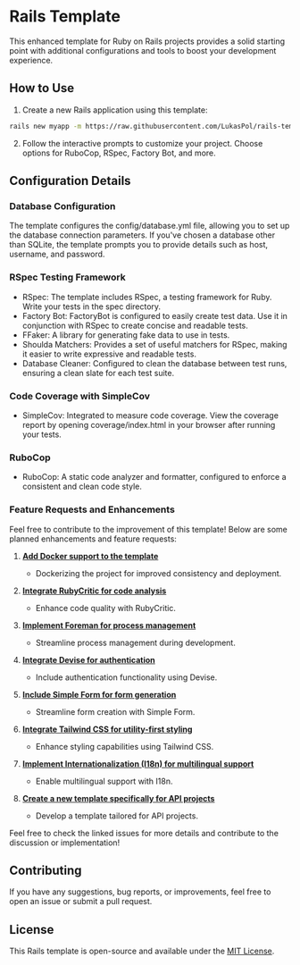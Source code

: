 # Rails Template

This enhanced template for Ruby on Rails projects provides a solid starting point with additional configurations and tools to boost your development experience.

## How to Use

1. Create a new Rails application using this template:
```bash
rails new myapp -m https://raw.githubusercontent.com/LukasPol/rails-template/main/template.rb
```

2. Follow the interactive prompts to customize your project. Choose options for RuboCop, RSpec, Factory Bot, and more.


## Configuration Details
### Database Configuration
The template configures the config/database.yml file, allowing you to set up the database connection parameters. If you've chosen a database other than SQLite, the template prompts you to provide details such as host, username, and password.

### RSpec Testing Framework

- RSpec: The template includes RSpec, a testing framework for Ruby. Write your tests in the spec directory.
- Factory Bot: FactoryBot is configured to easily create test data. Use it in conjunction with RSpec to create concise and readable tests.
- FFaker: A library for generating fake data to use in tests.
- Shoulda Matchers: Provides a set of useful matchers for RSpec, making it easier to write expressive and readable tests.
- Database Cleaner: Configured to clean the database between test runs, ensuring a clean slate for each test suite.

### Code Coverage with SimpleCov
- SimpleCov: Integrated to measure code coverage. View the coverage report by opening coverage/index.html in your browser after running your tests.

### RuboCop
- RuboCop: A static code analyzer and formatter, configured to enforce a consistent and clean code style.

### Feature Requests and Enhancements

Feel free to contribute to the improvement of this template! Below are some planned enhancements and feature requests:

1. [**Add Docker support to the template**](https://github.com/LukasPol/rails-template/issues/1)
   - Dockerizing the project for improved consistency and deployment.

2. [**Integrate RubyCritic for code analysis**](https://github.com/LukasPol/rails-template/issues/2)
   - Enhance code quality with RubyCritic.

3. [**Implement Foreman for process management**](https://github.com/LukasPol/rails-template/issues/3)
   - Streamline process management during development.

4. [**Integrate Devise for authentication**](https://github.com/LukasPol/rails-template/issues/4)
   - Include authentication functionality using Devise.

5. [**Include Simple Form for form generation**](https://github.com/LukasPol/rails-template/issues/5)
   - Streamline form creation with Simple Form.

6. [**Integrate Tailwind CSS for utility-first styling**](https://github.com/LukasPol/rails-template/issues/6)
   - Enhance styling capabilities using Tailwind CSS.

7. [**Implement Internationalization (I18n) for multilingual support**](https://github.com/LukasPol/rails-template/issues/7)
   - Enable multilingual support with I18n.

8. [**Create a new template specifically for API projects**](https://github.com/LukasPol/rails-template/issues/8)
   - Develop a template tailored for API projects.

Feel free to check the linked issues for more details and contribute to the discussion or implementation!

## Contributing

If you have any suggestions, bug reports, or improvements, feel free to open an issue or submit a pull request.

## License

This Rails template is open-source and available under the [MIT License](LICENSE).
